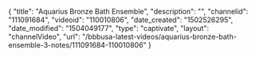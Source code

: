 {
    "title": "Aquarius Bronze Bath Ensemble",
    "description": "",
    "channelid": "111091684",
    "videoid": "110010806",
    "date_created": "1502526295",
    "date_modified": "1504049177",
    "type": "captivate",
    "layout": "channelVideo",
    "url": "\/bbbusa-latest-videos\/aquarius-bronze-bath-ensemble-3-notes\/111091684-110010806"
}